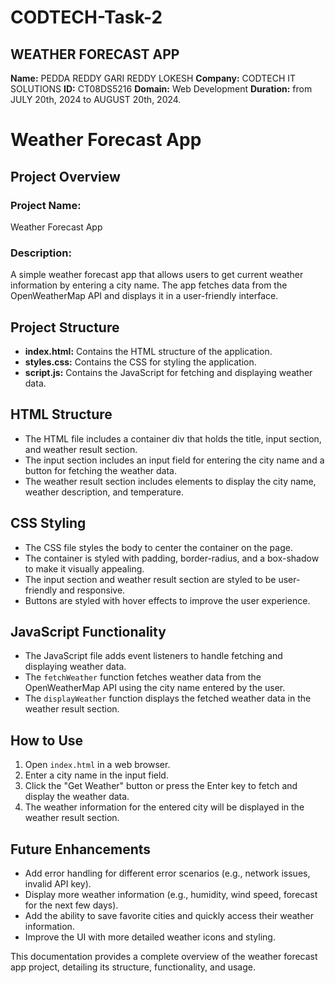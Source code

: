 # CODTECH-Task-2
## WEATHER FORECAST APP

**Name:** PEDDA REDDY GARI REDDY LOKESH
**Company:** CODTECH IT SOLUTIONS
**ID:** CT08DS5216
**Domain:** Web Development
**Duration:** from JULY 20th, 2024 to AUGUST 20th, 2024.

# Weather Forecast App

## Project Overview

### Project Name:
Weather Forecast App

### Description:
A simple weather forecast app that allows users to get current weather information by entering a city name. The app fetches data from the OpenWeatherMap API and displays it in a user-friendly interface.

## Project Structure

- **index.html:** Contains the HTML structure of the application.
- **styles.css:** Contains the CSS for styling the application.
- **script.js:** Contains the JavaScript for fetching and displaying weather data.

## HTML Structure

- The HTML file includes a container div that holds the title, input section, and weather result section.
- The input section includes an input field for entering the city name and a button for fetching the weather data.
- The weather result section includes elements to display the city name, weather description, and temperature.

## CSS Styling

- The CSS file styles the body to center the container on the page.
- The container is styled with padding, border-radius, and a box-shadow to make it visually appealing.
- The input section and weather result section are styled to be user-friendly and responsive.
- Buttons are styled with hover effects to improve the user experience.

## JavaScript Functionality

- The JavaScript file adds event listeners to handle fetching and displaying weather data.
- The `fetchWeather` function fetches weather data from the OpenWeatherMap API using the city name entered by the user.
- The `displayWeather` function displays the fetched weather data in the weather result section.

## How to Use

1. Open `index.html` in a web browser.
2. Enter a city name in the input field.
3. Click the "Get Weather" button or press the Enter key to fetch and display the weather data.
4. The weather information for the entered city will be displayed in the weather result section.

## Future Enhancements

- Add error handling for different error scenarios (e.g., network issues, invalid API key).
- Display more weather information (e.g., humidity, wind speed, forecast for the next few days).
- Add the ability to save favorite cities and quickly access their weather information.
- Improve the UI with more detailed weather icons and styling.

This documentation provides a complete overview of the weather forecast app project, detailing its structure, functionality, and usage.
